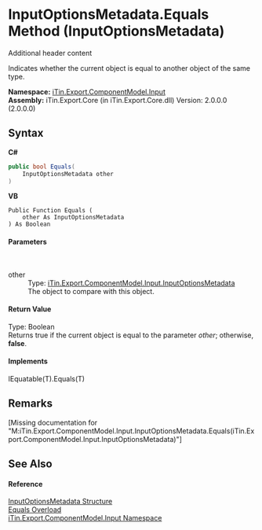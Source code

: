 # InputOptionsMetadata.Equals Method (InputOptionsMetadata)
Additional header content 

Indicates whether the current object is equal to another object of the same type.

**Namespace:**&nbsp;<a href="N_iTin_Export_ComponentModel_Input">iTin.Export.ComponentModel.Input</a><br />**Assembly:**&nbsp;iTin.Export.Core (in iTin.Export.Core.dll) Version: 2.0.0.0 (2.0.0.0)

## Syntax

**C#**<br />
``` C#
public bool Equals(
	InputOptionsMetadata other
)
```

**VB**<br />
``` VB
Public Function Equals ( 
	other As InputOptionsMetadata
) As Boolean
```


#### Parameters
&nbsp;<dl><dt>other</dt><dd>Type: <a href="T_iTin_Export_ComponentModel_Input_InputOptionsMetadata">iTin.Export.ComponentModel.Input.InputOptionsMetadata</a><br />The object to compare with this object.</dd></dl>

#### Return Value
Type: Boolean<br />Returns true if the current object is equal to the parameter *other*; otherwise, <strong>false</strong>.

#### Implements
IEquatable(T).Equals(T)<br />

## Remarks
\[Missing <remarks> documentation for "M:iTin.Export.ComponentModel.Input.InputOptionsMetadata.Equals(iTin.Export.ComponentModel.Input.InputOptionsMetadata)"\]

## See Also


#### Reference
<a href="T_iTin_Export_ComponentModel_Input_InputOptionsMetadata">InputOptionsMetadata Structure</a><br /><a href="Overload_iTin_Export_ComponentModel_Input_InputOptionsMetadata_Equals">Equals Overload</a><br /><a href="N_iTin_Export_ComponentModel_Input">iTin.Export.ComponentModel.Input Namespace</a><br />